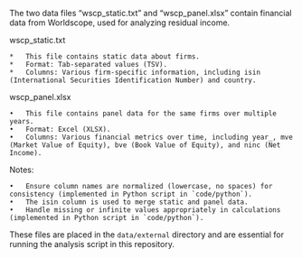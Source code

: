 The two data files “wscp_static.txt” and “wscp_panel.xlsx” contain financial data from Worldscope, used for analyzing residual income.

wscp_static.txt

	*	This file contains static data about firms.
	*	Format: Tab-separated values (TSV).
	*	Columns: Various firm-specific information, including isin (International Securities Identification Number) and country.

wscp_panel.xlsx

	•	This file contains panel data for the same firms over multiple years.
	•	Format: Excel (XLSX).
	•	Columns: Various financial metrics over time, including year_, mve (Market Value of Equity), bve (Book Value of Equity), and ninc (Net Income).

Notes:

	•	Ensure column names are normalized (lowercase, no spaces) for consistency (implemented in Python script in `code/python`).
	•	The isin column is used to merge static and panel data.
	•	Handle missing or infinite values appropriately in calculations (implemented in Python script in `code/python`).

These files are placed in the `data/external` directory and are essential for running the analysis script in this repository.